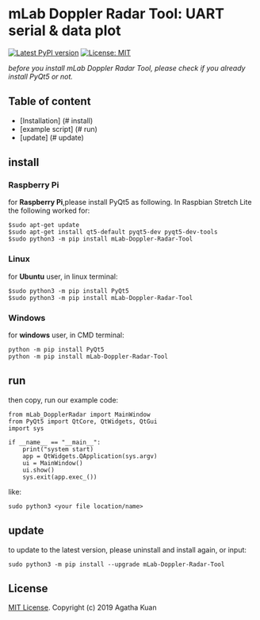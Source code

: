 # mLab Doppler Radar Tool: UART serial & data plot

[![Latest PyPI version](https://img.shields.io/badge/pypi-v0.1-green.svg)](https://pypi.org/project/qt-ledwidget/)
[![License: MIT](https://img.shields.io/dub/l/vibe-d.svg)](https://opensource.org/licenses/MIT)

*before you install mLab Doppler Radar Tool,
please check if you already install PyQt5 or not.*
## Table of content
- [Installation] (# install)
- [example script] (# run)
- [update] (# update)

## install

### Raspberry Pi
for **Raspberry Pi**,please install PyQt5 as following.
In Raspbian Stretch Lite the following worked for:
```
$sudo apt-get update
$sudo apt-get install qt5-default pyqt5-dev pyqt5-dev-tools
$sudo python3 -m pip install mLab-Doppler-Radar-Tool
``` 
### Linux
for **Ubuntu** user, in linux terminal:
```
$sudo python3 -m pip install PyQt5
$sudo python3 -m pip install mLab-Doppler-Radar-Tool
```
### Windows
for **windows** user, in CMD terminal:
```
python -m pip install PyQt5
python -m pip install mLab-Doppler-Radar-Tool
```
## run
then copy, run our example code:
```
from mLab_DopplerRadar import MainWindow
from PyQt5 import QtCore, QtWidgets, QtGui
import sys

if __name__ == "__main__":
    print("system start)
    app = QtWidgets.QApplication(sys.argv)
    ui = MainWindow()
    ui.show()
    sys.exit(app.exec_())
```

like:
```
sudo python3 <your file location/name>
```
## update
to update to the latest version, please uninstall and install again, or input:
```
sudo python3 -m pip install --upgrade mLab-Doppler-Radar-Tool
```

## License

[MIT License](LICENSE). Copyright (c) 2019 Agatha Kuan
